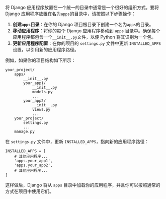将 Django 应用程序放置在一个统一的目录中通常是一个很好的组织方式。要将 Django 应用程序放置在名为`apps`的目录中，请按照以下步骤操作：

1. **创建`apps`目录**：在你的 Django 项目根目录下创建一个名为`apps`的目录。
2. **移动应用程序**：将你的每个 Django 应用程序移动到 `apps` 目录中。确保每个应用程序都包含一个`__init__.py`文件，以便 Python 将其识别为一个包。
3. **更新应用程序配置**：在你的项目的 `settings.py` 文件中更新 `INSTALLED_APPS` 设置，以引用新的应用程序路径。

例如，如果你的项目结构如下所示：

```
your_project/
    apps/
        __init__.py
        your_app1/
            __init__.py
            models.py
            ...
        your_app2/
            __init__.py
            views.py
            ...
    your_project/
        settings.py
        ...
    manage.py
```

在 `settings.py` 文件中，更新 `INSTALLED_APPS`，指向新的应用程序路径：

```
INSTALLED_APPS = [
    # 其他应用程序...
    'apps.your_app1',
    'apps.your_app2',
    # 其他应用程序...
]
```

这样做后，Django 将从 `apps` 目录中加载你的应用程序，并且你可以按照通常的方式在项目中使用它们。